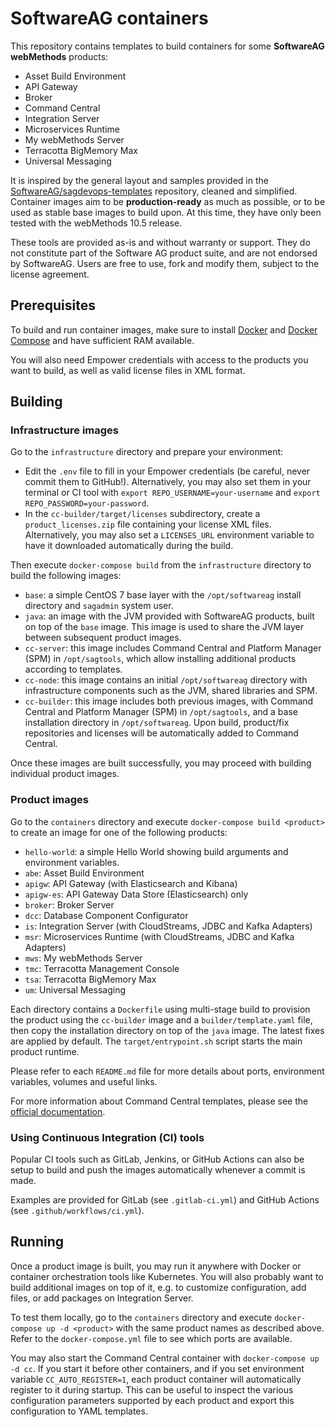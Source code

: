 # SoftwareAG containers

This repository contains templates to build containers for some **SoftwareAG webMethods** products:
- Asset Build Environment
- API Gateway
- Broker
- Command Central
- Integration Server
- Microservices Runtime
- My webMethods Server
- Terracotta BigMemory Max
- Universal Messaging

It is inspired by the general layout and samples provided in the [SoftwareAG/sagdevops-templates](https://github.com/SoftwareAG/sagdevops-templates) repository, cleaned and simplified. Container images aim to be **production-ready** as much as possible, or to be used as stable base images to build upon. At this time, they have only been tested with the webMethods 10.5 release.

These tools are provided as-is and without warranty or support. They do not constitute part of the Software AG product suite, and are not endorsed by SoftwareAG. Users are free to use, fork and modify them, subject to the license agreement.

## Prerequisites

To build and run container images, make sure to install [Docker](https://docs.docker.com/engine/install/) and [Docker Compose](https://docs.docker.com/compose/install/) and have sufficient RAM available.

You will also need Empower credentials with access to the products you want to build, as well as valid license files in XML format.

## Building

### Infrastructure images

Go to the `infrastructure` directory and prepare your environment:

- Edit the `.env` file to fill in your Empower credentials (be careful, never commit them to GitHub!). Alternatively, you may also set them in your terminal or CI tool with `export REPO_USERNAME=your-username` and `export REPO_PASSWORD=your-password`.
- In the `cc-builder/target/licenses` subdirectory, create a `product_licenses.zip` file containing your license XML files. Alternatively, you may also set a `LICENSES_URL` environment variable to have it downloaded automatically during the build.

Then execute `docker-compose build` from the `infrastructure` directory to build the following images:

- `base`: a simple CentOS 7 base layer with the `/opt/softwareag` install directory and `sagadmin` system user.
- `java`: an image with the JVM provided with SoftwareAG products, built on top of the `base` image. This image is used to share the JVM layer between subsequent product images.
- `cc-server`: this image includes Command Central and Platform Manager (SPM) in `/opt/sagtools`, which allow installing additional products according to templates.
- `cc-node`: this image contains an initial `/opt/softwareag` directory with infrastructure components such as the JVM, shared libraries and SPM.
- `cc-builder`: this image includes both previous images, with Command Central and Platform Manager (SPM) in `/opt/sagtools`, and a base installation directory in `/opt/softwareag`. Upon build, product/fix repositories and licenses will be automatically added to Command Central.

Once these images are built successfully, you may proceed with building individual product images.

### Product images

Go to the `containers` directory and execute `docker-compose build <product>` to create an image for one of the following products:

- `hello-world`: a simple Hello World showing build arguments and environment variables.
- `abe`: Asset Build Environment
- `apigw`: API Gateway (with Elasticsearch and Kibana)
- `apigw-es`: API Gateway Data Store (Elasticsearch) only
- `broker`: Broker Server
- `dcc`: Database Component Configurator
- `is`: Integration Server (with CloudStreams, JDBC and Kafka Adapters)
- `msr`: Microservices Runtime (with CloudStreams, JDBC and Kafka Adapters)
- `mws`: My webMethods Server
- `tmc`: Terracotta Management Console
- `tsa`: Terracotta BigMemory Max
- `um`: Universal Messaging

Each directory contains a `Dockerfile` using multi-stage build to provision the product using the `cc-builder` image and a `builder/template.yaml` file, then copy the installation directory on top of the `java` image. The latest fixes are applied by default. The `target/entrypoint.sh` script starts the main product runtime.

Please refer to each `README.md` file for more details about ports, environment variables, volumes and useful links.

For more information about Command Central templates, please see the [official documentation](https://documentation.softwareag.com/webmethods/command_central/cce10-5/10-5_Command_Central_webhelp/index.html).

### Using Continuous Integration (CI) tools

Popular CI tools such as GitLab, Jenkins, or GitHub Actions can also be setup to build and push the images automatically whenever a commit is made.

Examples are provided for GitLab (see `.gitlab-ci.yml`) and GitHub Actions (see `.github/workflows/ci.yml`).

## Running

Once a product image is built, you may run it anywhere with Docker or container orchestration tools like Kubernetes. You will also probably want to build additional images on top of it, e.g. to customize configuration, add files, or add packages on Integration Server.

To test them locally, go to the `containers` directory and execute `docker-compose up -d <product>` with the same product names as described above. Refer to the `docker-compose.yml` file to see which ports are available.

You may also start the Command Central container with `docker-compose up -d cc`. If you start it before other containers, and if you set environment variable `CC_AUTO_REGISTER=1`, each product container will automatically register to it during startup. This can be useful to inspect the various configuration parameters supported by each product and export this configuration to YAML templates.
